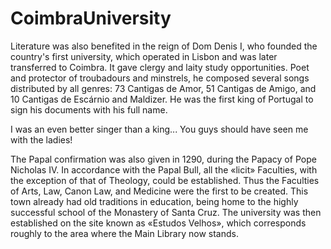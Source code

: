 # CoimbraUniversity

Literature was also benefited in the reign of Dom Denis I, who founded the country's first university, which operated in Lisbon and was later transferred to Coimbra. It gave clergy and laity study opportunities.
Poet and protector of troubadours and minstrels, he composed several songs distributed by all genres: 73 Cantigas de Amor, 51 Cantigas de Amigo, and 10 Cantigas de Escárnio and Maldizer. He was the first king of Portugal to sign his documents with his full name.

I was an even better singer than a king... You guys should have seen me with the ladies!

The Papal confirmation was also given in 1290, during the Papacy of Pope Nicholas IV. In accordance with the Papal Bull, all the «licit» Faculties, with the exception of that of Theology, could be established. Thus the Faculties of Arts, Law, Canon Law, and Medicine were the first to be created. This town already had old traditions in education, being home to the highly successful school of the Monastery of Santa Cruz. The university was then established on the site known as «Estudos Velhos», which corresponds roughly to the area where the Main Library now stands.
